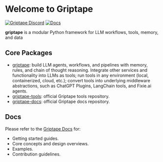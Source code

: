 # Welcome to Griptape

[![Griptape Discord](https://dcbadge.vercel.app/api/server/gnWRz88eym?compact=true&style=flat)](https://discord.gg/gnWRz88eym)
[![Docs](https://readthedocs.org/projects/griptape/badge/)](https://griptape.readthedocs.io)

**griptape** is a modular Python framework for LLM workflows, tools, memory, and data 

## Core Packages

- [griptape](https://github.com/griptape-ai/griptape): build LLM agents, workflows, and pipelines with memory, rules, and chain of thought reasoning. Integrate other services and functionality into LLMs as tools; run tools in any environment (local, containerized, cloud, etc.); convert tools into underlying middleware abstractions, such as ChatGPT Plugins, LangChain tools, and Fixie.ai agents.
- [griptape-tools](https://github.com/griptape-ai/griptape-tools): official Griptape tools repository.
- [griptape-docs](https://github.com/griptape-ai/griptape-docs): official Griptape docs repository.

## Docs

Please refer to the [Griptape Docs](https://docs.griptape.ai/) for:
- Getting started guides. 
- Core concepts and design overviews.
- Examples.
- Contribution guidelines.
